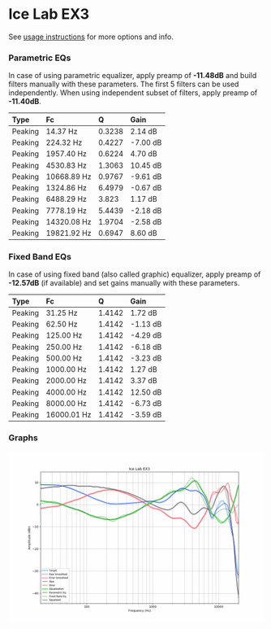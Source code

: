 # Ice Lab EX3
See [usage instructions](https://github.com/jaakkopasanen/AutoEq#usage) for more options and info.

### Parametric EQs
In case of using parametric equalizer, apply preamp of **-11.48dB** and build filters manually
with these parameters. The first 5 filters can be used independently.
When using independent subset of filters, apply preamp of **-11.40dB**.

| Type    | Fc          |      Q | Gain     |
|:--------|:------------|:-------|:---------|
| Peaking | 14.37 Hz    | 0.3238 | 2.14 dB  |
| Peaking | 224.32 Hz   | 0.4227 | -7.00 dB |
| Peaking | 1957.40 Hz  | 0.6224 | 4.70 dB  |
| Peaking | 4530.83 Hz  | 1.3063 | 10.45 dB |
| Peaking | 10668.89 Hz | 0.9767 | -9.61 dB |
| Peaking | 1324.86 Hz  | 6.4979 | -0.67 dB |
| Peaking | 6488.29 Hz  | 3.823  | 1.17 dB  |
| Peaking | 7778.19 Hz  | 5.4439 | -2.18 dB |
| Peaking | 14320.08 Hz | 1.9704 | -2.58 dB |
| Peaking | 19821.92 Hz | 0.6947 | 8.60 dB  |

### Fixed Band EQs
In case of using fixed band (also called graphic) equalizer, apply preamp of **-12.57dB**
(if available) and set gains manually with these parameters.

| Type    | Fc          |      Q | Gain     |
|:--------|:------------|:-------|:---------|
| Peaking | 31.25 Hz    | 1.4142 | 1.72 dB  |
| Peaking | 62.50 Hz    | 1.4142 | -1.13 dB |
| Peaking | 125.00 Hz   | 1.4142 | -4.29 dB |
| Peaking | 250.00 Hz   | 1.4142 | -6.18 dB |
| Peaking | 500.00 Hz   | 1.4142 | -3.23 dB |
| Peaking | 1000.00 Hz  | 1.4142 | 1.27 dB  |
| Peaking | 2000.00 Hz  | 1.4142 | 3.37 dB  |
| Peaking | 4000.00 Hz  | 1.4142 | 12.50 dB |
| Peaking | 8000.00 Hz  | 1.4142 | -6.73 dB |
| Peaking | 16000.01 Hz | 1.4142 | -3.59 dB |

### Graphs
![](./Ice%20Lab%20EX3.png)